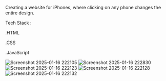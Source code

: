 Creating a website for iPhones, where clicking on any phone changes the entire design.

Tech Stack :

.HTML

.CSS

.JavaScript


![Screenshot 2025-01-16 222105](https://github.com/user-attachments/assets/1cfc4325-b7b5-4b7d-9e0f-b7209a097834)
![Screenshot 2025-01-16 222830](https://github.com/user-attachments/assets/e824a6e9-73c9-4825-ace4-22f0d01323f5)
![Screenshot 2025-01-16 222123](https://github.com/user-attachments/assets/b63144c5-043b-428e-9a99-8ce7afed1926)
![Screenshot 2025-01-16 222128](https://github.com/user-attachments/assets/38985705-c849-4101-b2c5-0288997b146e)
![Screenshot 2025-01-16 222132](https://github.com/user-attachments/assets/b4511d69-2ac2-43fd-9c8e-8eda75557734)

